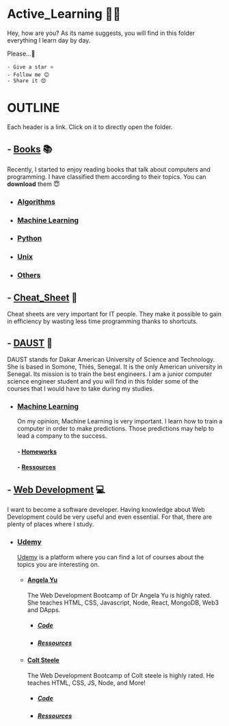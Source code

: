 # **Active_Learning** 👨‍💻
Hey, how are you? As its name suggests, you will find in this folder everything I learn day by day.


Please...🙏

    - Give a star ⭐
    - Follow me 😊
    - Share it 😍
# OUTLINE
Each header is a link. Click on it to directly open the folder.
## - [Books](Books) 📚
Recently, I started to enjoy reading books that talk about computers and programming.
I have classified them according to their topics.
You can **download** them 😇
- ###  [Algorithms](Books/Algorithms/)
- ### [Machine Learning](Books/Machine_Learning/)
- ### [Python](Books/Python/)
- ### [Unix](Books/Unix/)
- ### [Others](Books/Others/)
## - [Cheat_Sheet](Cheat_Sheet) 📔
Cheat sheets are very important for IT people. They make it possible to gain in efficiency by wasting less time programming thanks to shortcuts.
## - [DAUST](DAUST) 🏫
DAUST stands for Dakar American University of Science and Technology. She is based in Somone, Thiés, Senegal.
It is the only American university in Senegal. Its mission is to train the best engineers.
I am a junior computer science engineer student and you will find in this folder some of the courses that I would have to take during my studies.
-  ### [Machine Learning](DAUST/Machine%20Learning/)
    On my opinion, Machine Learning is very important. I learn how to train a computer in order to make predictions.
    Those predictions may help to lead a company to the success.
    #### - [Homeworks](DAUST/Machine%20Learning/Homeworks/)
    #### - [Ressources](DAUST/Machine%20Learning/Ressources/)
## - [Web Development](Web_Dev) 💻
I want to become a software developer. Having knowledge about Web Development could be very useful and even essential.
For that, there are plenty of places where I study.
- ### [Udemy](Web_Dev/Udemy/)
    [Udemy](https://www.google.com/aclk?sa=L&ai=DChcSEwj0z-O_9N73AhXU7lEKHSbrBNEYABAAGgJ3cw&sig=AOD64_1ECtjzNLQ2hii1b8VIFiSZLM5omA&q&adurl&ved=2ahUKEwjViNy_9N73AhWLgf0HHTj5B1oQ0Qx6BAgDEAE) is a platform where you can find a lot of courses about the topics you are interesting on.
    - #### [Angela Yu](Web_Dev/Udemy/Angela_Yu/)
        The Web Development Bootcamp of Dr Angela Yu is highly rated. She teaches HTML, CSS, Javascript, Node, React, MongoDB, Web3 and DApps.
        - ##### [Code](Web_Dev/Udemy/Angela_Yu/Code/)
        - ##### [Ressources](Web_Dev/Udemy/Angela_Yu/Ressources/)
    - #### [Colt Steele](Web_Dev/Udemy/Colt_Steele/)
        The Web Development Bootcamp of Colt steele is highly rated. He teaches HTML, CSS, JS, Node, and More!
        - ##### [Code](Web_Dev/Udemy/Colt_Steele/Code/)
        - ##### [Ressources](Web_Dev/Udemy/Colt_Steele/Ressources/)